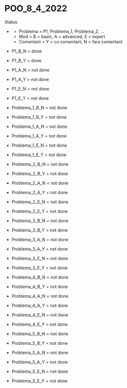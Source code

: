 # POO_8_4_2022

Status 
* <Problema>_<Mod>_<Comentarii> 
   * Problema = P1, Problema_1, Problema_2, ...
   * Mod = B = basic, A = advanced, E = expert
   * Comentarii = Y = cu comentarii, N = fara comentarii
  
* P1_B_N = done
* P1_B_Y = done
* P1_A_N = not done
* P1_A_Y = not done
* P1_E_N = not done
* P1_E_Y = not done
  
* Problema_1_B_N = not done
* Problema_1_B_Y = not done
* Problema_1_A_N = not done
* Problema_1_A_Y = not done
* Problema_1_E_N = not done
* Problema_1_E_Y = not done
  
* Problema_2_B_N = not done
* Problema_2_B_Y = not done
* Problema_2_A_N = not done
* Problema_2_A_Y = not done
* Problema_2_E_N = not done
* Problema_2_E_Y = not done
  
* Problema_3_B_N = not done
* Problema_3_B_Y = not done
* Problema_3_A_N = not done
* Problema_3_A_Y = not done
* Problema_3_E_N = not done
* Problema_3_E_Y = not done
  
* Problema_4_B_N = not done
* Problema_4_B_Y = not done
* Problema_4_A_N = not done
* Problema_4_A_Y = not done
* Problema_4_E_N = not done
* Problema_4_E_Y = not done
  
* Problema_5_B_N = not done
* Problema_5_B_Y = not done
* Problema_5_A_N = not done
* Problema_5_A_Y = not done
* Problema_5_E_N = not done
* Problema_5_E_Y = not done
  
